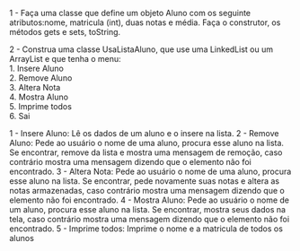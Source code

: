 1 - Faça uma classe que define um objeto Aluno com os seguinte atributos:nome, matricula (int), duas notas e média.
Faça o construtor, os métodos gets e sets, toString.

2 - Construa uma classe UsaListaAluno, que use uma LinkedList ou um ArrayList e que tenha o menu:    
    1. Insere Aluno    
    2. Remove Aluno    
    3. Altera Nota    
    4. Mostra Aluno    
    5. Imprime todos    
    6. Sai

1 - Insere Aluno: Lê os dados de um aluno e o insere na lista.
2 - Remove Aluno: Pede ao usuário o nome de uma aluno, procura esse aluno na lista. Se encontrar, remove da lista e mostra uma mensagem de remoção, caso contrário mostra uma mensagem dizendo que o elemento não foi encontrado.
3 - Altera Nota: Pede ao usuário o nome de uma aluno, procura esse aluno na lista. Se encontrar, pede novamente suas notas e altera as notas armazenadas, caso contrário mostra uma mensagem dizendo que o elemento não foi encontrado.
4 - Mostra Aluno: Pede ao usuário o nome de um aluno, procura esse aluno na lista. Se encontrar, mostra seus dados na tela, caso contrário mostra uma mensagem dizendo que o elemento não foi encontrado.
5 - Imprime todos: Imprime o nome e a matricula de todos os alunos
